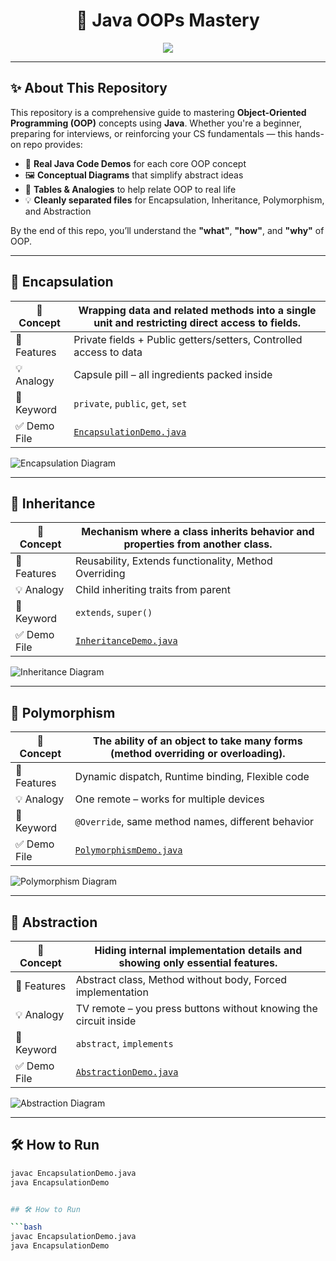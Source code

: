 <h1 align="center">🔶 Java OOPs Mastery</h1>

<p align="center">
  <img src="https://capsule-render.vercel.app/api?type=waving&color=0e5e6f&height=200&section=header&text=Object%20Oriented%20Programming%20in%20Java&fontColor=ffffff&fontSize=32&fontAlignY=40" />
</p>

---

## ✨ About This Repository

This repository is a comprehensive guide to mastering **Object-Oriented Programming (OOP)** concepts using **Java**. Whether you're a beginner, preparing for interviews, or reinforcing your CS fundamentals — this hands-on repo provides:

- 🧪 **Real Java Code Demos** for each core OOP concept  
- 🖼️ **Conceptual Diagrams** that simplify abstract ideas  
- 🧠 **Tables & Analogies** to help relate OOP to real life  
- 💡 **Cleanly separated files** for Encapsulation, Inheritance, Polymorphism, and Abstraction

By the end of this repo, you’ll understand the **"what"**, **"how"**, and **"why"** of OOP.

---

## 🔐 Encapsulation

| 📘 Concept | Wrapping data and related methods into a single unit and restricting direct access to fields. |
|-----------|---------------------------------------------------------------------------------------------|
| 🔧 Features | Private fields + Public getters/setters, Controlled access to data |
| 💡 Analogy | Capsule pill – all ingredients packed inside |
| 📂 Keyword | `private`, `public`, `get`, `set` |
| ✅ Demo File | [`EncapsulationDemo.java`](EncapsulationDemo.java) |

![Encapsulation Diagram](https://www.scaler.com/topics/images/encapsulation-in-java-1.webp)

---

## 🧬 Inheritance

| 📘 Concept | Mechanism where a class inherits behavior and properties from another class. |
|-----------|---------------------------------------------------------------------------|
| 🔧 Features | Reusability, Extends functionality, Method Overriding |
| 💡 Analogy | Child inheriting traits from parent |
| 📂 Keyword | `extends`, `super()` |
| ✅ Demo File | [`InheritanceDemo.java`](InheritanceDemo.java) |

![Inheritance Diagram](https://www.scientecheasy.com/wp-content/uploads/2020/07/types-of-inheritance-in-java.png)

---

## 🔄 Polymorphism

| 📘 Concept | The ability of an object to take many forms (method overriding or overloading). |
|-----------|----------------------------------------------------------------------------------|
| 🔧 Features | Dynamic dispatch, Runtime binding, Flexible code |
| 💡 Analogy | One remote – works for multiple devices |
| 📂 Keyword | `@Override`, same method names, different behavior |
| ✅ Demo File | [`PolymorphismDemo.java`](PolymorphismDemo.java) |

![Polymorphism Diagram](https://tutorial.eyehunts.com/wp-content/uploads/2020/12/Java-Polymorphism-Definition-Type-Example.png)

---

## 🧼 Abstraction

| 📘 Concept | Hiding internal implementation details and showing only essential features. |
|-----------|-----------------------------------------------------------------------------|
| 🔧 Features | Abstract class, Method without body, Forced implementation |
| 💡 Analogy | TV remote – you press buttons without knowing the circuit inside |
| 📂 Keyword | `abstract`, `implements` |
| ✅ Demo File | [`AbstractionDemo.java`](AbstractionDemo.java) |

![Abstraction Diagram](https://www.crio.do/blog/content/images/2021/02/Abstraction-in-Java.png)

---

## 🛠️ How to Run

```bash
javac EncapsulationDemo.java
java EncapsulationDemo


## 🛠️ How to Run

```bash
javac EncapsulationDemo.java
java EncapsulationDemo

